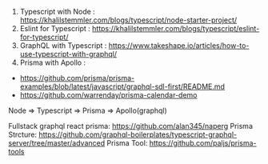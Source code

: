 1. Typescript with Node : https://khalilstemmler.com/blogs/typescript/node-starter-project/
2. Eslint for Typescript : https://khalilstemmler.com/blogs/typescript/eslint-for-typescript/
3. GraphQL with Typescript : https://www.takeshape.io/articles/how-to-use-typescript-with-graphql/
4. Prisma with Apollo :

- https://github.com/prisma/prisma-examples/blob/latest/javascript/graphql-sdl-first/README.md
- https://github.com/warrenday/prisma-calendar-demo

Node => Typescript => Prisma => Apollo(graphql)


Fullstack graphql react prisma: https://github.com/alan345/naperg
Prisma Strcture: https://github.com/graphql-boilerplates/typescript-graphql-server/tree/master/advanced
Prisma Tool: https://github.com/paljs/prisma-tools
